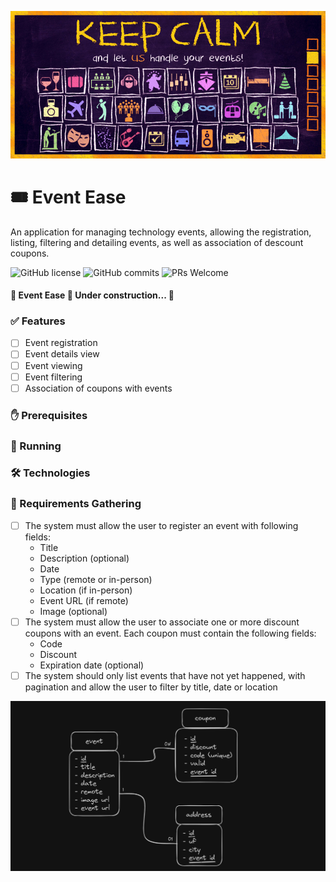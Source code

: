 ![Event Ease banner](.images/banner.jpg)

# 🎟️ Event Ease

An application for managing technology events, allowing the registration, listing,
filtering and detailing events, as well as association of descount coupons.

![GitHub license](https://badgen.net/github/license/AlvesLuis0/event-ease)
![GitHub commits](https://badgen.net/github/commits/AlvesLuis0/event-ease)
![PRs Welcome](https://badgen.net/badge/PRs/welcome/green)

#### 🚧 Event Ease 🚀 Under construction... 🚧

### ✅ Features

- [ ] Event registration
- [ ] Event details view
- [ ] Event viewing
- [ ] Event filtering
- [ ] Association of coupons with events

[comment]: # "DEMO HERE"

### ✋ Prerequisites

[comment]: # "PREREQUISITES HERE"

### 🎲 Running

[comment]: # "RUNNING HERE"

### 🛠 Technologies

[comment]: # "TECHNOLOGIES HERE"

### 💼 Requirements Gathering

- [ ] The system must allow the user to register an event with following fields:
  - Title
  - Description (optional)
  - Date
  - Type (remote or in-person)
  - Location (if in-person)
  - Event URL (if remote)
  - Image (optional)
- [ ] The system must allow the user to associate one or more discount coupons
      with an event. Each coupon must contain the following fields:
  - Code
  - Discount
  - Expiration date (optional)
- [ ] The system should only list events that have not yet happened, with pagination
      and allow the user to filter by title, date or location

![Diagram](.images/diagram.png)
